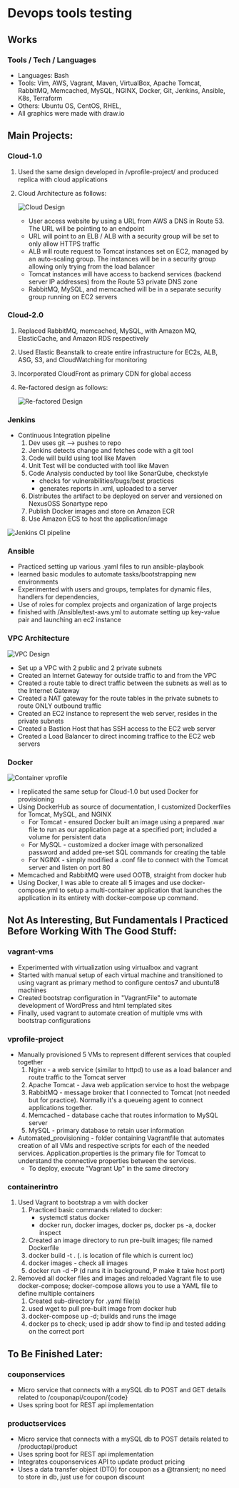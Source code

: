 # Devops tools testing
## Works
### Tools / Tech / Languages
- Languages: Bash
- Tools: Vim, AWS, Vagrant, Maven, VirtualBox, Apache Tomcat, RabbitMQ, Memcached, MySQL, NGINX, Docker, Git, Jenkins, Ansible, K8s, Terraform
- Others: Ubuntu OS, CentOS, RHEL, 
- All graphics were made with draw.io

## Main Projects:
### Cloud-1.0
1. Used the same design developed in /vprofile-project/ and produced replica with cloud applications
2. Cloud Architecture as follows:

	![Cloud Design](/Cloud-1.0/vprofileoncloud.png)

	- User access website by using a URL from AWS a DNS in Route 53. The URL will be pointing to an endpoint
	- URL will point to an ELB / ALB with a security group will be set to only allow HTTPS traffic
	- ALB will route request to Tomcat instances set on EC2, managed by an auto-scaling group. The instances will be in a security group allowing only trying from the load balancer
	- Tomcat instances will have access to backend services (backend server IP addresses) from the Route 53 private DNS zone
	- RabbitMQ, MySQL, and memcached will be in a separate security group running on EC2 servers

### Cloud-2.0
1. Replaced RabbitMQ, memcached, MySQL, with Amazon MQ, ElasticCache, and Amazon RDS respectively
2. Used Elastic Beanstalk to create entire infrastructure for EC2s, ALB, ASG, S3, and CloudWatching for monitoring
3. Incorporated CloudFront as primary CDN for global access
4. Re-factored design as follows:

	![Re-factored Design](/Cloud-2.0/cloudrefactor.drawio.png)

### Jenkins
- Continuous Integration pipeline
	1. Dev uses git --> pushes to repo
	2. Jenkins detects change and fetches code with a git tool
	3. Code will build using tool like Maven
	4. Unit Test will be conducted with tool like Maven
	5. Code Analysis conducted by tool like SonarQube, checkstyle
		- checks for vulnerabilities/bugs/best practices
		- generates reports in .xml, uploaded to a server
	6. Distributes the artifact to be deployed on server and versioned on NexusOSS Sonartype repo
	7. Publish Docker images and store on Amazon ECR
	8. Use Amazon ECS to host the application/image

![Jenkins CI pipeline](/Jenkins/Jenkins.png)

### Ansible
- Practiced setting up various .yaml files to run ansible-playbook
- learned basic modules to automate tasks/bootstrapping new environments
- Experimented with users and groups, templates for dynamic files, handlers for dependencies,
- Use of roles for complex projects and organization of large projects
- finished with /Ansible/test-aws.yml to automate setting up key-value pair and launching an ec2 instance

### VPC Architecture

![VPC Design](/vpcArchitecture/vpcDesign.png)

- Set up a VPC with 2 public and 2 private subnets
- Created an Internet Gateway for outside traffic to and from the VPC
- Created a route table to direct traffic between the subnets as well as to the Internet Gateway
- Created a NAT gateway for the route tables in the private subnets to route ONLY outbound traffic
- Created an EC2 instance to represent the web server, resides in the private subnets
- Created a Bastion Host that has SSH access to the EC2 web server
- Created a Load Balancer to direct incoming traffice to the EC2 web servers

### Docker

![Container vprofile](/Docker/ContainerizingProject.png)
- I replicated the same setup for Cloud-1.0 but used Docker for provisioning
- Using DockerHub as source of documentation, I customized Dockerfiles for Tomcat, MySQL, and NGINX
	- For Tomcat - ensured Docker built an image using a prepared .war file to run as our application page at a specified port; included a volume for persistent data
	- For MySQL - customized a docker image with personalized password and added pre-set SQL commands for creating the table
	- For NGINX - simply modified a .conf file to connect with the Tomcat server and listen on port 80
- Memcached and RabbitMQ were used OOTB, straight from docker hub
- Using Docker, I was able to create all 5 images and use docker-compose.yml to setup a multi-container application that launches the application in its entirety with docker-compose up command.

## Not As Interesting, But Fundamentals I Practiced Before Working With The Good Stuff:

### vagrant-vms
- Experimented with virtualization using virtualbox and vagrant
- Started with manual setup of each virtual machine and transitioned to using vagrant as primary method to configure centos7 and ubuntu18 machines
- Created bootstrap configuration in "VagrantFile" to automate development of WordPress and html templated sites
- Finally, used vagrant to automate creation of multiple vms with bootstrap configurations

### vprofile-project
- Manually provisioned 5 VMs to represent different services that coupled together
	1. Nginx - a web service (similar to httpd) to use as a load balancer and route traffic to the Tomcat server
	2. Apache Tomcat - Java web application service to host the webpage
	3. RabbitMQ - message broker that I connected to Tomcat (not needed but for practice). Normally it's a queueing agent to connect applications together.
	4. Memcached - database cache that routes information to MySQL server
	5. MySQL - primary database to retain user information
- Automated_provisioning - folder containing Vagrantfile that automates creation of all VMs and respective scripts for each of the needed services. Application.properties is the primary file for Tomcat to understand the connective properties between the services. 
	- To deploy, execute "Vagrant Up" in the same directory

### containerintro
1. Used Vagrant to bootstrap a vm with docker
	1. Practiced basic commands related to docker:
		- systemctl status docker
		- docker run, docker images, docker ps, docker ps -a, docker inspect <name>
	2. Created an image directory to run pre-built images; file named Dockerfile
	3. docker build -t <anynameforimage> . (. is location of file which is current loc)
	4. docker images - check all images
	5. docker run -d -P <imagename> (d runs it in background, P make it take host port)
2. Removed all docker files and images and reloaded Vagrant file to use docker-compose; docker-compose allows you to use a YAML file to define multiple containers
	1. Created sub-directory for .yaml file(s)
	2. used wget to pull pre-built image from docker hub
	3. docker-compose up -d; builds and runs the image
	4. docker ps to check; used ip addr show to find ip and tested adding on the correct port

## To Be Finished Later:

### couponservices
- Micro service that connects with a mySQL db to POST and GET details related to /couponapi/coupon/{code}
- Uses spring boot for REST api implementation

### productservices
- Micro service that connects with a mySQL db to POST details related to /productapi/product
- Uses spring boot for REST api implementation
- Integrates couponservices API to update product pricing
- Uses a data transfer object (DTO) for coupon as a @transient; no need to store in db, just use for coupon discount